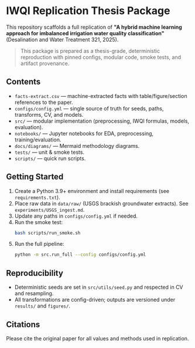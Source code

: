# IWQI Replication Thesis Package

This repository scaffolds a full replication of **"A hybrid machine learning approach for imbalanced irrigation water quality classification"** (Desalination and Water Treatment 321, 2025).

> This package is prepared as a thesis-grade, deterministic reproduction with pinned configs, modular code, smoke tests, and artifact provenance.

## Contents
- `facts-extract.csv` — machine-extracted facts with table/figure/section references to the paper.
- `configs/config.yml` — single source of truth for seeds, paths, transforms, CV, and models.
- `src/` — modular implementation (preprocessing, IWQI formulas, models, evaluation).
- `notebooks/` — Jupyter notebooks for EDA, preprocessing, training/evaluation.
- `docs/diagrams/` — Mermaid methodology diagrams.
- `tests/` — unit & smoke tests.
- `scripts/` — quick run scripts.

## Getting Started
1. Create a Python 3.9+ environment and install requirements (see `requirements.txt`).
2. Place raw data in `data/raw/` (USGS brackish groundwater extracts). See `experiments/USGS_ingest.md`.
3. Update any paths in `configs/config.yml` if needed.
4. Run the smoke test:
   ```bash
   bash scripts/run_smoke.sh
   ```
5. Run the full pipeline:
   ```bash
   python -m src.run_full --config configs/config.yml
   ```

## Reproducibility
- Deterministic seeds are set in `src/utils/seed.py` and respected in CV and resampling.
- All transformations are config-driven; outputs are versioned under `results/` and `figures/`.

## Citations
Please cite the original paper for all values and methods used in replication.

